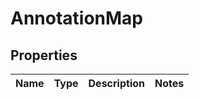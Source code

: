 # AnnotationMap

## Properties
Name | Type | Description | Notes
------------ | ------------- | ------------- | -------------
